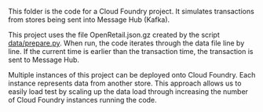 This folder is the code for a Cloud Foundry project.  It simulates transactions from stores being sent into Message Hub (Kafka).

This project uses the file OpenRetail.json.gz created by the script [data/prepare.py](../data/).  When run, the code iterates through the data file line by line.  If the current time is earlier than the transaction time, the transaction is sent to Message Hub.

Multiple instances of this project can be deployed onto Cloud Foundry.  Each instance represents data from another store.  This approach allows us to easily load test by scaling up the data load through increasing the number of Cloud Foundry instances running the code.
